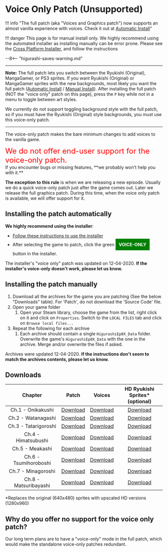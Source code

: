 # Voice Only Patch (Unsupported)

!!! info "The full patch (aka "Voices and Graphics patch") now supports an almost vanilla experience with voices. Check it out at [Automatic Install](Higurashi-Part-1---Voice-and-Graphics-Patch.md)"

!!! danger 
    This page is for manual install only. We highly recommend using the automated installer as installing manually can be error prone. Please see the [Cross Platform Installer](Higurashi-Part-1---Voice-and-Graphics-Patch.md), and follow the instructions

--8<-- "higurashi-saves-warning.md"

----

**Note:** The full patch lets you switch between the Ryukishi (Original), MangaGamer, or PS3 sprites. If you want Ryukishi (Original) or MangaGamer sprites with the new backgrounds, most likely you want the full patch ([Automatic Install](Higurashi-Part-1---Voice-and-Graphics-Patch.md) / [Manual Install](Manual-Installation.md)). After installing the full patch (NOT the "voice only" patch on this page), press the `P` key while not in a menu to toggle between art styles.

We currently do not support toggling background style with the full patch, so if you must have the Ryukishi (Original) style backgrounds, you must use this voice-only patch.

----

The voice-only patch makes the bare minimum changes to add voices to the vanilla game.
<div style="color:red;font-size:24px;">We do not offer end-user support for the voice-only patch.</div> If you encounter bugs or missing features, **we probably won't help you with it.**

**The exception to this rule** is when we are releasing a new episode. Usually we do a quick voice-only patch just after the game comes out. Later we release the full graphics patch. During this time, when the voice only patch is available, we will offer support for it.

## Installing the patch automatically

**We highly recommend using the installer**:

- [Follow these instructions to use the installer](Higurashi-Part-1---Voice-and-Graphics-Patch.md)
- After selecting the game to patch, click the green <b style="background: green; color:white; padding: 10px; line-height: 40px">VOICE-ONLY</b> button in the installer.

The installer's "voice only" patch was updated on 12-04-2020. **If the installer's voice-only doesn't work, please let us know.**

## Installing the patch manually

1. Download all the archives for the game you are patching (See the below "Downloads" table). For 'Patch', do not download the 'Source Code' file.
2. Open your game folder
    1. Open your Steam library, choose the game from the list, right click on it and click on ``Properties``. Switch to the ``LOCAL FILES`` tab and click on ``Browse local files...``
3. Repeat the following for each archive
    1. Each archive should contain a single `HigurashiEp0X_Data` folder. Overwrite the game's `HigurashiEp0X_Data` with the one in the archive. Merge and/or overwrite the files if asked.

Archives were updated 12-04-2020. **If the instructions don't seem to match the archives contents, please let us know.**

## Downloads
<table>
<thead>
<tr class="header">
<th style="text-align: center;">Chapter</th>
<th style="text-align: center;">Patch</th>
<th style="text-align: center;">Voices</th>
<th style="text-align: center;">HD Ryukishi Sprites*<br>(optional)</th>
</tr>
</thead>
<tbody>
<tr class="odd">
<td style="text-align: center;">Ch.1 - Onikakushi</td>
<td style="text-align: center;"><a href="https://github.com/07th-mod/onikakushi/releases/tag/v0.9.0">Download</a></td>
<td style="text-align: center;"><a href="https://github.com/07th-mod/patch-releases/releases/download/higurashi-voice-only-v1.0/Onikakushi-Voices.7z">Download</a></td>
<td style="text-align: center;"><a href="https://github.com/07th-mod/patch-releases/releases/download/higurashi-voice-only-v1.0/Onikakushi-HD.7z">Download</a></td>
</tr>
<tr class="even">
<td style="text-align: center;">Ch.2 - Watanagashi</td>
<td style="text-align: center;"><a href="https://github.com/07th-mod/watanagashi/releases/tag/v1.5.1">Download</a></td>
<td style="text-align: center;"><a href="https://github.com/07th-mod/patch-releases/releases/download/higurashi-voice-only-v1.0/Watanagashi-Voices.7z">Download</a></td>
<td style="text-align: center;"><a href="https://github.com/07th-mod/patch-releases/releases/download/higurashi-voice-only-v1.0/Watanagashi-HD.7z">Download</a></td>
</tr>
<tr class="odd">
<td style="text-align: center;">Ch.3 - Tatarigoroshi</td>
<td style="text-align: center;"><a href="https://github.com/07th-mod/tatarigoroshi/releases/tag/v0.5.2">Download</a></td>
<td style="text-align: center;"><a href="https://github.com/07th-mod/patch-releases/releases/download/higurashi-voice-only-v1.0/Tatarigoroshi-Voices.7z">Download</a></td>
<td style="text-align: center;"><a href="https://github.com/07th-mod/patch-releases/releases/download/higurashi-voice-only-v1.0/Tatarigoroshi-HD.7z">Download</a></td>
</tr>
<tr class="even">
<td style="text-align: center;">Ch.4 - Himatsubushi</td>
<td style="text-align: center;"><a href="https://github.com/07th-mod/himatsubushi/releases/tag/v0.5.1">Download</a></td>
<td style="text-align: center;"><a href="https://github.com/07th-mod/patch-releases/releases/download/higurashi-voice-only-v1.0/Himatsubushi-Voices.7z">Download</a></td>
<td style="text-align: center;"><a href="https://github.com/07th-mod/patch-releases/releases/download/higurashi-voice-only-v1.0/Himatsubushi-HD.7z">Download</a></td>
</tr>
<tr class="odd">
<td style="text-align: center;">Ch.5 - Meakashi</td>
<td style="text-align: center;"><a href="https://github.com/07th-mod/meakashi/releases/tag/v0.5.0">Download</a></td>
<td style="text-align: center;"><a href="https://github.com/07th-mod/patch-releases/releases/download/higurashi-voice-only-v1.0/Meakashi-Voices.7z">Download</a></td>
<td style="text-align: center;"><a href="https://github.com/07th-mod/patch-releases/releases/download/higurashi-voice-only-v1.0/Meakashi-HD.7z">Download</a></td>
</tr>
<tr class="even">
<td style="text-align: center;">Ch.6 - Tsumihoroboshi</td>
<td style="text-align: center;"><a href="https://github.com/07th-mod/tsumihoroboshi/releases/tag/v0.1.0">Download</a></td>
<td style="text-align: center;"><a href="https://github.com/07th-mod/patch-releases/releases/download/higurashi-voice-only-v1.0/Tsumihoroboshi-Voices.7z">Download</a></td>
<td style="text-align: center;"><a href="https://github.com/07th-mod/patch-releases/releases/download/higurashi-voice-only-v1.0/Tsumihoroboshi-HD.7z">Download</a></td>
</tr>
<tr class="odd">
<td style="text-align: center;">Ch.7 - Minagoroshi</td>
<td style="text-align: center;"><a href="https://github.com/07th-mod/minagoroshi/releases/tag/v0.0.2">Download</a></td>
<td style="text-align: center;"><a href="https://github.com/07th-mod/patch-releases/releases/download/higurashi-voice-only-v1.0/Minagoroshi-Voices.7z">Download</a></td>
<td style="text-align: center;"><a href="https://github.com/07th-mod/patch-releases/releases/download/higurashi-voice-only-v1.0/Minagoroshi-HD.7z">Download</a></td>
</tr>
<tr class="odd">
<td style="text-align: center;">Ch.8 - Matsuribayashi</td>
<td style="text-align: center;"><a href="https://github.com/07th-mod/matsuribayashi/releases/tag/v0.0.1">Download</a></td>
<td style="text-align: center;"><a href="https://github.com/07th-mod/patch-releases/releases/download/higurashi-voice-only-v1.0/Matsuribayashi-Voices.7z">Download</a></td>
<td style="text-align: center;"><a href="https://github.com/07th-mod/patch-releases/releases/download/higurashi-voice-only-v1.0/Matsuribayashi-HD.7z">Download</a></td>
</tr>
</tbody>
</table>

*Replaces the original (640x480) sprites with upscaled HD versions (1280x960)

## Why do you offer no support for the voice only patch?

Our long term plans are to have a "voice-only" mode in the full patch, which would make the standalone voice-only patches redundant.
